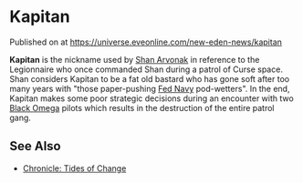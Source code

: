 # Kapitan
Published on  at https://universe.eveonline.com/new-eden-news/kapitan

**Kapitan** is the nickname used by [Shan Arvonak](3z68XqdOxgMzUL53arlTGD) in reference to the Legionnaire who
once commanded Shan during a patrol of Curse space. Shan considers Kapitan to be a fat old bastard who has gone soft
after too many years with "those paper-pushing [Fed Navy](y2DAUzy3B6kc7fBww7nl1) pod-wetters". In the end, Kapitan
makes some poor strategic decisions during an encounter with two [Black Omega](black-omega) pilots which results in the destruction
of the entire patrol gang.

See Also
--------

-   [Chronicle: Tides of Change](1I2hioH6LzAZxAgR1Ei0ds)
